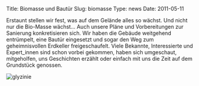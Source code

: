 Title: Biomasse und Bautür
Slug: biomasse
Type: news
Date: 2011-05-11

Erstaunt stellen wir fest, was auf dem Gelände alles so wächst. Und nicht nur die Bio-Masse wächst...
Auch unsere Pläne und Vorbereitungen zur Sanierung konkretisieren sich.  Wir haben die Gebäude weitgehend entrümpelt, eine Bautür eingesetzt und sogar den Weg zum geheimnisvollen Erdkeller freigeschaufelt. Viele Bekannte, Interessierte und Expert_innen sind schon vorbei gekommen, haben sich umgeschaut, mitgeholfen, uns Geschichten erzählt oder einfach mit uns die Zeit auf dem Grundstück genossen.

<img src="/images/mai.png" alt="glyzinie"/>

